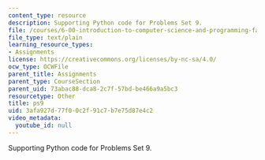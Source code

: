 ```yaml
---
content_type: resource
description: Supporting Python code for Problems Set 9.
file: /courses/6-00-introduction-to-computer-science-and-programming-fall-2008/3afa927d77f00c2f91c7b7e75d87e4c2_ps9.py
file_type: text/plain
learning_resource_types:
- Assignments
license: https://creativecommons.org/licenses/by-nc-sa/4.0/
ocw_type: OCWFile
parent_title: Assignments
parent_type: CourseSection
parent_uid: 73abac88-dca8-2c7f-57bd-be466a9a5bc3
resourcetype: Other
title: ps9
uid: 3afa927d-77f0-0c2f-91c7-b7e75d87e4c2
video_metadata:
  youtube_id: null
---
```

Supporting Python code for Problems Set 9.